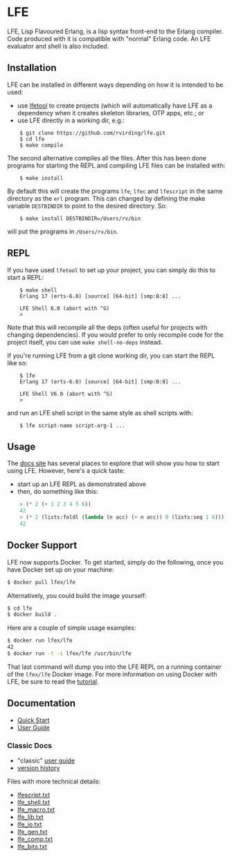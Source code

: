 # LFE

LFE, Lisp Flavoured Erlang, is a lisp syntax front-end to the Erlang
compiler. Code produced with it is compatible with "normal" Erlang
code. An LFE evaluator and shell is also included.


## Installation

LFE can be installed in different ways depending on how it is intended
to be used:

* use [lfetool](https://github.com/lfe/lfetool) to create projects (which will
  automatically have LFE as a dependency when it creates skeleton libraries,
  OTP apps, etc.; or
* use LFE directly in a working dir, e.g.:

```shell
    $ git clone https://github.com/rvirding/lfe.git
    $ cd lfe
    $ make compile
```

The second alternative compiles all the files. After this has been
done programs for starting the REPL and compiling LFE files can be
installed with:

```shell
    $ make install
```

By default this will create the programs ``lfe``, ``lfec`` and
``lfescript`` in the same directory as the ``erl`` program. This can
changed by defining the make variable ``DESTBINDIR`` to point to the
desired directory. So:

```shell
    $ make install DESTBINDIR=/Users/rv/bin
```

will put the programs in ``/Users/rv/bin``.

## REPL

If you have used ``lfetool`` to set up your project, you can simply do this to
start a REPL:

```shell
    $ make shell
    Erlang 17 (erts-6.0) [source] [64-bit] [smp:8:8] ...

    LFE Shell 6.0 (abort with ^G)
    >
```

Note that this will recompile all the deps (often useful for projects with
changing dependencies). If you would prefer to only recompile code for the
project itself, you can use ``make shell-no-deps`` instead.

If you're running LFE from a git clone working dir, you can start the REPL
like so:

```shell
    $ lfe
    Erlang 17 (erts-6.0) [source] [64-bit] [smp:8:8] ...

    LFE Shell V6.0 (abort with ^G)
    >
```

and run an LFE shell script in the same style as shell scripts with:

```shell
    $ lfe script-name script-arg-1 ...
```

## Usage

The [docs site](http://lfe.github.io/docs.html) has several places to explore
that will show you how to start using LFE. However, here's a quick taste:

* start up an LFE REPL as demonstrated above
* then, do something like this:
```cl
    > (* 2 (+ 1 2 3 4 5 6))
    42
    > (* 2 (lists:foldl (lambda (n acc) (+ n acc)) 0 (lists:seq 1 6)))
    42
```

## Docker Support

LFE now supports Docker. To get started, simply do the following, once you
have Docker set up on your machine:

```bash
$ docker pull lfex/lfe
```

Alternatively, you could build the image yourself:

```bash
$ cd lfe
$ docker build .
```

Here are a couple of simple usage examples:

```bash
$ docker run lfex/lfe
42
$ docker run -t -i lfex/lfe /usr/bin/lfe
```

That last command will dump you into the LFE REPL on a running container
of the ``lfex/lfe`` Docker image. For more information on using Docker
with LFE, be sure to read the
[tutorial](http://blog.lfe.io/tutorials/2014/12/07/1837-running-lfe-in-docker/).

## Documentation

* [Quick Start](http://lfe.github.io/quick-start/1.html)
* [User Guide](http://lfe.github.io/user-guide/intro/1.html)


### Classic Docs

* "classic" [user guide](doc/user_guide.txt)
* [version history](doc/version_history.md)

Files with more technical details:

* [lfescript.txt](doc/lfescript.txt)
* [lfe_shell.txt](doc/lfe_shell.txt)
* [lfe_macro.txt](doc/lfe_macro.txt)
* [lfe_lib.txt](doc/lfe_lib.txt)
* [lfe_io.txt](doc/lfe_io.txt)
* [lfe_gen.txt](doc/lfe_gen.txt)
* [lfe_comp.txt](doc/lfe_comp.txt)
* [lfe_bits.txt](doc/lfe_bits.txt)
